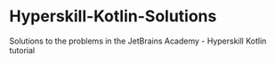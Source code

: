 # Hyperskill-Kotlin-Solutions
Solutions to the problems in the JetBrains Academy - Hyperskill Kotlin tutorial
